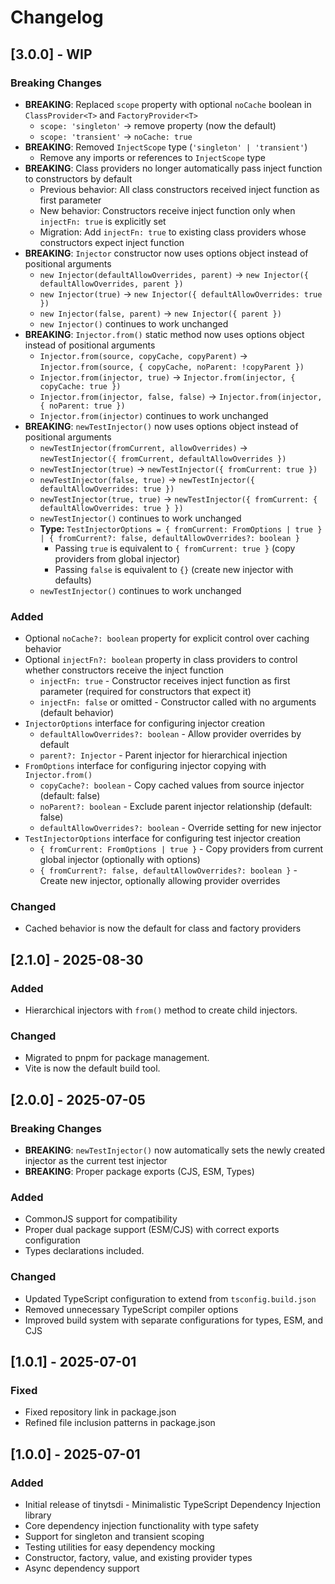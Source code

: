 # Changelog

## [3.0.0] - WIP

### Breaking Changes

- **BREAKING**: Replaced `scope` property with optional `noCache` boolean in `ClassProvider<T>` and
  `FactoryProvider<T>`
  - `scope: 'singleton'` → remove property (now the default)
  - `scope: 'transient'` → `noCache: true`
- **BREAKING**: Removed `InjectScope` type (`'singleton' | 'transient'`)
  - Remove any imports or references to `InjectScope` type
- **BREAKING**: Class providers no longer automatically pass inject function to constructors by
  default
  - Previous behavior: All class constructors received inject function as first parameter
  - New behavior: Constructors receive inject function only when `injectFn: true` is explicitly set
  - Migration: Add `injectFn: true` to existing class providers whose constructors expect inject
    function
- **BREAKING**: `Injector` constructor now uses options object instead of positional arguments
  - `new Injector(defaultAllowOverrides, parent)` →
    `new Injector({ defaultAllowOverrides, parent })`
  - `new Injector(true)` → `new Injector({ defaultAllowOverrides: true })`
  - `new Injector(false, parent)` → `new Injector({ parent })`
  - `new Injector()` continues to work unchanged
- **BREAKING**: `Injector.from()` static method now uses options object instead of positional
  arguments
  - `Injector.from(source, copyCache, copyParent)` →
    `Injector.from(source, { copyCache, noParent: !copyParent })`
  - `Injector.from(injector, true)` → `Injector.from(injector, { copyCache: true })`
  - `Injector.from(injector, false, false)` → `Injector.from(injector, { noParent: true })`
  - `Injector.from(injector)` continues to work unchanged
- **BREAKING**: `newTestInjector()` now uses options object instead of positional arguments
  - `newTestInjector(fromCurrent, allowOverrides)` →
    `newTestInjector({ fromCurrent, defaultAllowOverrides })`
  - `newTestInjector(true)` → `newTestInjector({ fromCurrent: true })`
  - `newTestInjector(false, true)` → `newTestInjector({ defaultAllowOverrides: true })`
  - `newTestInjector(true, true)` →
    `newTestInjector({ fromCurrent: { defaultAllowOverrides: true } })`
  - `newTestInjector()` continues to work unchanged
  - **Type:**
    `TestInjectorOptions = { fromCurrent: FromOptions | true } | { fromCurrent?: false, defaultAllowOverrides?: boolean }`
    - Passing `true` is equivalent to `{ fromCurrent: true }` (copy providers from global injector)
    - Passing `false` is equivalent to `{}` (create new injector with defaults)
  - `newTestInjector()` continues to work unchanged

### Added

- Optional `noCache?: boolean` property for explicit control over caching behavior
- Optional `injectFn?: boolean` property in class providers to control whether constructors receive
  the inject function
  - `injectFn: true` - Constructor receives inject function as first parameter (required for
    constructors that expect it)
  - `injectFn: false` or omitted - Constructor called with no arguments (default behavior)
- `InjectorOptions` interface for configuring injector creation
  - `defaultAllowOverrides?: boolean` - Allow provider overrides by default
  - `parent?: Injector` - Parent injector for hierarchical injection
- `FromOptions` interface for configuring injector copying with `Injector.from()`
  - `copyCache?: boolean` - Copy cached values from source injector (default: false)
  - `noParent?: boolean` - Exclude parent injector relationship (default: false)
  - `defaultAllowOverrides?: boolean` - Override setting for new injector
- `TestInjectorOptions` interface for configuring test injector creation
  - `{ fromCurrent: FromOptions | true }` - Copy providers from current global injector (optionally
    with options)
  - `{ fromCurrent?: false, defaultAllowOverrides?: boolean }` - Create new injector, optionally
    allowing provider overrides

### Changed

- Cached behavior is now the default for class and factory providers

## [2.1.0] - 2025-08-30

### Added

- Hierarchical injectors with `from()` method to create child injectors.

### Changed

- Migrated to pnpm for package management.
- Vite is now the default build tool.

## [2.0.0] - 2025-07-05

### Breaking Changes

- **BREAKING**: `newTestInjector()` now automatically sets the newly created injector as the current
  test injector
- **BREAKING**: Proper package exports (CJS, ESM, Types)

### Added

- CommonJS support for compatibility
- Proper dual package support (ESM/CJS) with correct exports configuration
- Types declarations included.

### Changed

- Updated TypeScript configuration to extend from `tsconfig.build.json`
- Removed unnecessary TypeScript compiler options
- Improved build system with separate configurations for types, ESM, and CJS

## [1.0.1] - 2025-07-01

### Fixed

- Fixed repository link in package.json
- Refined file inclusion patterns in package.json

## [1.0.0] - 2025-07-01

### Added

- Initial release of tinytsdi - Minimalistic TypeScript Dependency Injection library
- Core dependency injection functionality with type safety
- Support for singleton and transient scoping
- Testing utilities for easy dependency mocking
- Constructor, factory, value, and existing provider types
- Async dependency support
